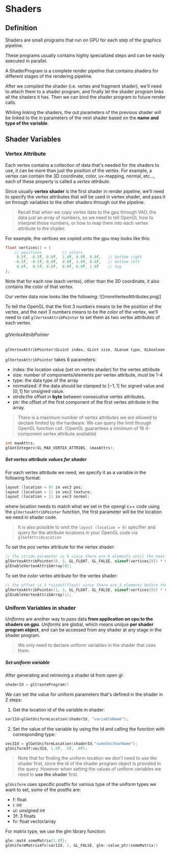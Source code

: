 # Shaders
## Definition
Shaders are small programs that run on GPU for each step of the graphics pipeline.

These programs usually contains highly specialized steps and can be easily executed in parallel.

A ShaderProgram is a complete render pipeline that contains shaders for different stages of the rendering pipeline.

After we compiled the shader (i.e. vertex and fragment shader), we'll need to attach them to a shader program, and finally let the shader program links all the shaders it has. Then we can bind the shader program to future render calls.

Whiling linking the shaders, the out parameters of the previous shader will be linked to the in parameters of the next shader based on the **name and type of the variable**.

## Shader Variables
### Vertex Attribute
Each vertex contains a collection of data that's needed for the shaders to use, it can be more than just the position of the vertex. For example, a vertex can contain the 3D coordinate, color, uv-mapping, normal, etc..., each of these property is called a *vertex attribute*.

Since usually **vertex shader** is the first shader in render pipeline, we'll need to specify the vertex attributes that will be used in vertex shader, and pass it on through variables to the other shaders through out the pipeline.

> Recall that when we copy vertex data to the gpu through VAO, the data just an array of numbers, so we need to tell OpenGL how to interpret those numbers, or how to map them into each vertex attribute to the shader. 

For example, the vertices we copied onto the gpu may looks like this:
```cpp
float vertices[] = {
    // positions         // colors
     0.5f, -0.5f, 0.0f,  1.0f, 0.0f, 0.0f,   // bottom right
    -0.5f, -0.5f, 0.0f,  0.0f, 1.0f, 0.0f,   // bottom left
     0.0f,  0.5f, 0.0f,  0.0f, 0.0f, 1.0f    // top 
};    
```
Note that for each row (each vertex), other than the 3D coordinate, it also contains the color of that vertex.

Our vertex data now looks like the following:
![[moreVertexAttributes.png]]

To tell the OpenGL that the first 3 numbers means to be the position of the vertex, and the next 3 numbers means to be the color of the vertex, we'll need to call `glVertexAttribPointer` to set them as two vertex attributes of each vertex.

###### glVertexAttribPointer
```cpp
glVertexAttribPointer(GLuint index, GLint size, GLenum type, GLboolean normalized, GLsizei stride, const GLvoid* ptr)
```
`glVertexAttribPointer` takes 6 parameters:
- index: the location value (set on vertex shader) for the vertex attribute
- size: number of components/elements per vertex attribute, must be 1-4
- type: the data type of the array
- normalized: if the data should be clamped to $[-1,1]$ for signed value and $[0,1]$ for unsigned value.
- stride:the offset in **byte** between consecutive vertex attributes.
- ptr: the offset of the first component of the first vertex attribute in the array.


> There is a maximum number of vertex attributes we are allowed to declare limited by the hardware. We can query the limit through OpenGL function call. (OpenGL guarantees a minimum of 16 4-component vertex attribute available)

```cpp
int maxAttrs;
glGetIntegerv(GL_MAX_VERTEX_ATTRIBS, &maxAttrs);
```

##### Set vertex attribute values for shader
For each vertex attribute we need, we specify it as a variable in the following format:
```cpp
layout (location = 0) in vec3 pos;
layout (location = 1) in vec2 texture;
layout (location = 2) in vec3 normal;
```
where *location* needs to match what we set in the opengl c++ code using the `glVertexAttribPointer` function, the first parameter will be the location we need in shader code.

> It is also possible to omit the `layout (location = 0)` specifier and query for the attribute locations in your OpenGL code via `glGetAttribLocation`

To set the *pos* vertex attribute for the vertex shader:
```cpp
// the stride parameter is 6 since there are 6 elements until the next position attribute
glVertexAttribPointer(0, 3, GL_FLOAT, GL_FALSE, sizeof(vertices[0]) * 6, 0);
glEnableVertexAttribArray(0);
```

To set the *color* vertex attribute for the vertex shader:
```cpp
// the offset is 3 *sizeof(float) since there are 3 elements before the first color vertex attribute in the array
glVertexAttribPointer(1, 3, GL_FLOAT, GL_FALSE, sizeof(vertices[0]) * 6, (void*)(3*sizeof(vertices[0])));
glEnableVertexAttribArray(1);
```

### Uniform Variables in shader
*Uniforms* are another way to pass data **from application on cpu to the shaders on gpu**. *Uniforms* are global, which means unique **per shader program object**, and can be accessed from any shader at any stage in the shader program. 

> We only need to declare uniform variables in the shader that uses them.

##### Set uniform variable
After generating and retrieving a shader id from open gl:
```cpp
shaderId = glCreateProgram()
```

We can set the value for uniform parameters that's defined in the shader in 2 steps:
1. Get the location id of the variable in shader:
```cpp
var1Id=glGetUniformLocation(shaderId, "variableName");
```

2. Set the value of the variable by using the Id and calling the function with corresponding type:
```cpp
vec3Id = glGetUniformLocation(shaderId,"someVec3VarName");
glUniform3f(vec3Id, 1.0f, .5f, .0f);
```

> Note that for finding the uniform location we don't need to use the shader first, since the id of the shader program object is provided in the query. However when setting the values of uniform variables we need to **use the shader** first.

`glUniform` uses specific postfix for various type of the uniform types we want to set, some of the postfix are:
- f: float
- i: int
- ui: unsigned int
- 3f: 3 floats
- fv: float vector/array

For matrix type, we use the glm library function:
```cpp
glm::mat4 someMatrix{1.0f};
glUniformMatrix4fv(var1Id, 1, GL_FALSE, glm::value_ptr(someMatrix))
```

